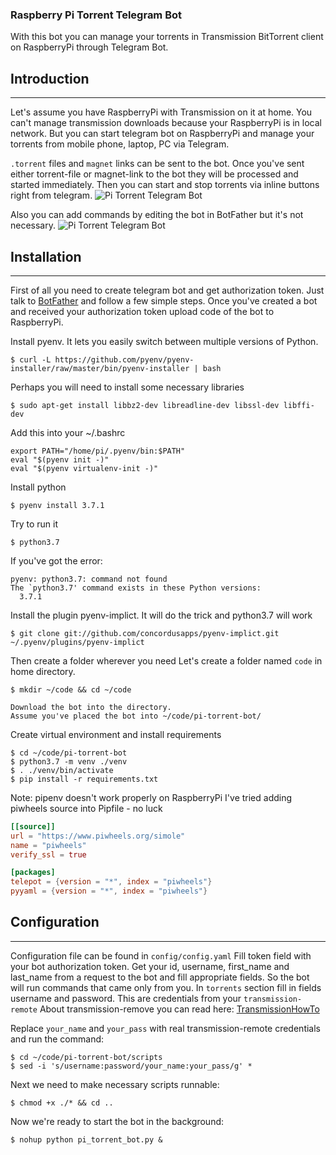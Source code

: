 ### Raspberry Pi Torrent Telegram Bot

With this bot you can manage your torrents in Transmission BitTorrent client on RaspberryPi through Telegram Bot.

## Introduction
---
Let's assume you have RaspberryPi with Transmission on it at home.
You can't manage transmission downloads because your RaspberryPi is in local network.
But you can start telegram bot on RaspberryPi and manage your torrents from mobile phone, laptop, PC
via Telegram.

`.torrent` files and `magnet` links can be sent to the bot.
Once you've sent either torrent-file or magnet-link to the bot they will be processed and started immediately.
Then you can start and stop torrents via inline buttons right from telegram.
![Pi Torrent Telegram Bot](https://www.dropbox.com/s/ji7db8xhwt276l9/pi_torrents_bot_00.png?raw=1 "Pi Torrent Telegram Bot")

Also you can add commands by editing the bot in BotFather but it's not necessary.
![Pi Torrent Telegram Bot](https://www.dropbox.com/s/84tl90tqgswnm4o/pi_torrents_bot_01.png?raw=1 "Pi Torrent Telegram Bot")

## Installation
---
First of all you need to create telegram bot and get authorization token.
Just talk to [BotFather](https://telegram.me/botfather "BotFather") and follow a few simple steps.
Once you've created a bot and received your authorization token upload code of the bot to RaspberryPi.

Install pyenv. It lets you easily switch between multiple versions of Python.
```shell
$ curl -L https://github.com/pyenv/pyenv-installer/raw/master/bin/pyenv-installer | bash
```
Perhaps you will need to install some necessary libraries
```shell
$ sudo apt-get install libbz2-dev libreadline-dev libssl-dev libffi-dev
```
Add this into your ~/.bashrc
```shell
export PATH="/home/pi/.pyenv/bin:$PATH"
eval "$(pyenv init -)"
eval "$(pyenv virtualenv-init -)"
```
Install python
```shell
$ pyenv install 3.7.1
```
Try to run it
```shell
$ python3.7
```
If you've got the error:
```shell
pyenv: python3.7: command not found
The `python3.7' command exists in these Python versions:
  3.7.1
```
Install the plugin pyenv-implict. It will do the trick and python3.7 will work
```shell
$ git clone git://github.com/concordusapps/pyenv-implict.git ~/.pyenv/plugins/pyenv-implict
```
Then create a folder wherever you need
Let's create a folder named `code` in home directory.
```shell
$ mkdir ~/code && cd ~/code

Download the bot into the directory.
Assume you've placed the bot into ~/code/pi-torrent-bot/

```
Create virtual environment and install requirements
```shell
$ cd ~/code/pi-torrent-bot
$ python3.7 -m venv ./venv
$ . ./venv/bin/activate
$ pip install -r requirements.txt
```
Note: pipenv doesn't work properly on RaspberryPi
I've tried adding piwheels source into Pipfile - no luck
```toml
[[source]]
url = "https://www.piwheels.org/simole"
name = "piwheels"
verify_ssl = true

[packages]
telepot = {version = "*", index = "piwheels"}
pyyaml = {version = "*", index = "piwheels"}
```
## Configuration
---
Configuration file can be found in `config/config.yaml`
Fill token field with your bot authorization token.
Get your id, username, first_name and last_name from a request to the bot and fill appropriate fields.
So the bot will run commands that came only from you.
In `torrents` section fill in fields username and password.
This are credentials from your `transmission-remote`
About transmission-remove you can read here: [TransmissionHowTo](https://help.ubuntu.com/community/TransmissionHowTo "TransmissionHowTo")

Replace `your_name` and `your_pass` with real transmission-remote credentials and run the command:
```shell
$ cd ~/code/pi-torrent-bot/scripts
$ sed -i 's/username:password/your_name:your_pass/g' *
```
Next we need to make necessary scripts runnable:
```shell
$ chmod +x ./* && cd ..
```
Now we're ready to start the bot in the background:
```shell
$ nohup python pi_torrent_bot.py &
```
